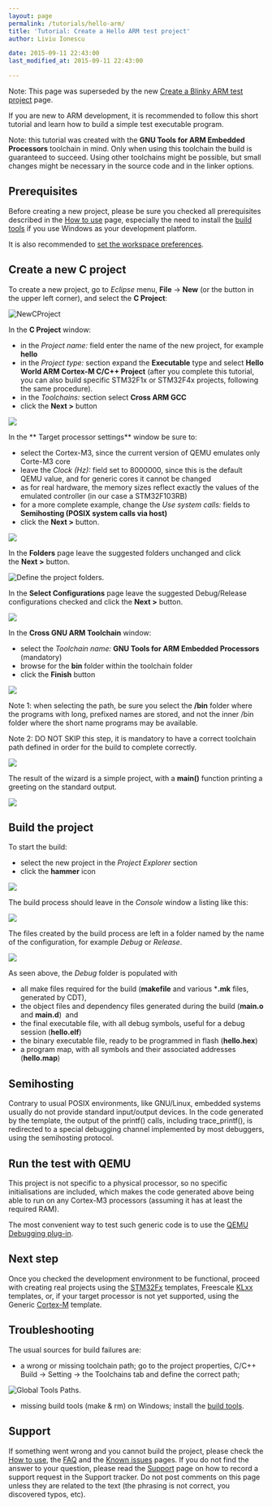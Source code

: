 ```yaml
---
layout: page
permalink: /tutorials/hello-arm/
title: 'Tutorial: Create a Hello ARM test project'
author: Liviu Ionescu

date: 2015-09-11 22:43:00
last_modified_at: 2015-09-11 22:43:00

---
```


Note: This page was superseded by the new [Create a Blinky ARM test project][1] page.

If you are new to ARM development, it is recommended to follow this short tutorial and learn how to build a simple test executable program.

Note: this tutorial was created with the **GNU Tools for ARM Embedded Processors** toolchain in mind. Only when using this toolchain the build is guaranteed to succeed. Using other toolchains might be possible, but small changes might be necessary in the source code and in the linker options.


## Prerequisites

Before creating a new project, please be sure you checked all prerequisites described in the [How to use](/blog/use/) page, especially the need to install the [build tools](/blog/build-tools-windows/) if you use Windows as your development platform.

It is also recommended to [set the workspace preferences][2].

## Create a new C project

To create a new project, go to *Eclipse* menu, **File** → **New** (or the button in the upper left corner), and select the **C Project**:

![NewCProject](http://gnuarmeclipse.livius.net/blog/wp-content/uploads/2013/10/NewCProject.png)

In the **C Project** window:

* in the *Project name:* field enter the name of the new project, for example **hello**
* in the *Project type:* section expand the **Executable** type and select **Hello World ARM Cortex-M C/C++ Project** (after you complete this tutorial, you can also build specific STM32F1x or STM32F4x projects, following the same procedure).
* in the *Toolchains:* section select **Cross ARM GCC**
* click the **Next >** button

![](http://gnuarmeclipse.livius.net/blog/wp-content/uploads/2013/10/NewCHelloProject1.png)

In the ** Target processor settings** window be sure to:

* select the Cortex-M3, since the current version of QEMU emulates only Corte-M3 core
* leave the *Clock (Hz):* field set to 8000000, since this is the default QEMU value, and for generic cores it cannot be changed
* as for real hardware, the memory sizes reflect exactly the values of the emulated controller (in our case a STM32F103RB)
* for a more complete example, change the *Use system calls:* fields to **Semihosting (POSIX system calls via host)**
* click the **Next >** button.

![](http://gnuarmeclipse.livius.net/blog/wp-content/uploads/2013/10/HelloProcessorSettings.png)

In the **Folders** page leave the suggested folders unchanged and click the **Next >** button.

![Define the project folders.](http://gnuarmeclipse.livius.net/blog/wp-content/uploads/2013/10/HelloFolderSettings.png)

In the **Select Configurations** page leave the suggested Debug/Release configurations checked and click the **Next >** button.

![](http://gnuarmeclipse.livius.net/blog/wp-content/uploads/2013/10/HelloConfigurations.png)

In the **Cross GNU ARM Toolchain** window:

* select the *Toolchain name:* **GNU Tools for ARM Embedded Processors** (mandatory)
* browse for the **bin** folder within the toolchain folder
* click the **Finish** button

![](http://gnuarmeclipse.livius.net/blog/wp-content/uploads/2013/10/HelloToolchain.png)

Note 1: when selecting the path, be sure you select the **/bin** folder where the programs with long, prefixed names are stored, and not the inner /bin folder where the short name programs may be available.

Note 2: DO NOT SKIP this step, it is mandatory to have a correct toolchain path defined in order for the build to complete correctly.

![](http://gnuarmeclipse.livius.net/blog/wp-content/uploads/2013/10/HelloToolchainPath.png)

The result of the wizard is a simple project, with a **main()** function printing a greeting on the standard output.

![](http://gnuarmeclipse.livius.net/blog/wp-content/uploads/2013/10/HelloProject.png)

## Build the project

To start the build:

* select the new project in the *Project Explorer* section
* click the **hammer** icon

![](http://gnuarmeclipse.livius.net/blog/wp-content/uploads/2013/10/HammerBuild1.png)

The build process should leave in the *Console* window a listing like this:

![](http://gnuarmeclipse.livius.net/blog/wp-content/uploads/2013/10/HelloProjectBuildConsole.png)

The files created by the build process are left in a folder named by the name of the configuration, for example *Debug* or *Release*.

![](http://gnuarmeclipse.livius.net/blog/wp-content/uploads/2013/10/HelloBuildResult.png)

As seen above, the *Debug* folder is populated with

* all make files required for the build (**makefile** and various ***.mk** files, generated by CDT),
* the object files and dependency files generated during the build (**main.o** and **main.d**)  and
* the final executable file, with all debug symbols, useful for a debug session (**hello.elf**)
* the binary executable file, ready to be programmed in flash (**hello.hex**)
* a program map, with all symbols and their associated addresses (**hello.map**)

## Semihosting

Contrary to usual POSIX environments, like GNU/Linux, embedded systems usually do not provide standard input/output devices. In the code generated by the template, the output of the printf() calls, including trace_printf(), is redirected to a special debugging channel implemented by most debuggers, using the semihosting protocol.

## Run the test with QEMU

This project is not specific to a physical processor, so no specific initialisations are included, which makes the code generated above being able to run on any Cortex-M3 processors (assuming it has at least the required RAM).

The most convenient way to test such generic code is to use the [QEMU Debugging plug-in][3].

## Next step

Once you checked the development environment to be functional, proceed with creating real projects using the [STM32Fx][4] templates, Freescale [KLxx][5] templates, or, if your target processor is not yet supported, using the Generic [Cortex-M][6] template.

## Troubleshooting

The usual sources for build failures are:

* a wrong or missing toolchain path; go to the project properties, C/C++ Build → Setting → the Toolchains tab and define the correct path; 
    
![Global Tools Paths.](http://gnuarmeclipse.livius.net/blog/wp-content/uploads/2015/02/GlobalToolsPaths.png)
          
* missing build tools (make & rm) on Windows; install the [build tools][7]. 
    
## Support
    
If something went wrong and you cannot build the project, please check the [How to use](/blog/use/), the [FAQ](/blog/faq/) and the [Known issues](/blog/known-problems/) pages. If you do not find the answer to your question, please read the [Support](/blog/support/) page on how to record a support request in the Support tracker. Do not post comments on this page unless they are related to the text (the phrasing is not correct, you discovered typos, etc).

 [1]: /blog/blinky-project/ "Tutorial: Create a Blinky ARM test project"
 [2]: blog/workspace-preferences/ "Workspace preferences"
 [3]: http://gnuarmeclipse.livius.net/blog/qemu-debugging/ "The QEMU debugging Eclipse plug-in"
 [4]: blog/stm32f-template/ "STM32Fxx templates"
 [5]: blog/klxx-template/ "KLxx template"
 [6]: blog/cortexm-template/ "Generic Cortex-M template"
 [7]: /blog/build-tools-windows/ "Build tools (make & rm) for Windows"
